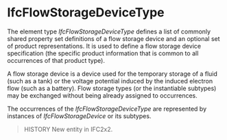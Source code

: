 # IfcFlowStorageDeviceType

The element type _IfcFlowStorageDeviceType_ defines a list of commonly shared property set definitions of a flow storage device and an optional set of product representations. It is used to define a flow storage device specification (the specific product information that is common to all occurrences of that product type).
<!-- end of short definition -->

A flow storage device is a device used for the temporary storage of a fluid (such as a tank) or the voltage potential induced by the induced electron flow (such as a battery). Flow storage types (or the instantiable subtypes) may be exchanged without being already assigned to occurrences.

The occurrences of the _IfcFlowStorageDeviceType_ are represented by instances of _IfcFlowStorageDevice_ or its subtypes.

> HISTORY New entity in IFC2x2.
